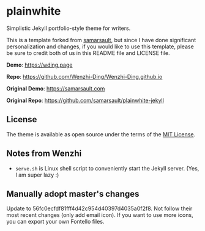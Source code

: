 # plainwhite

Simplistic Jekyll portfolio-style theme for writers.

This is a template forked from [samarsault](https://github.com/samarsault/plainwhite-jekyll), but since I have done significant personalization and changes, if you would like to use this template, please be sure to credit both of us in this README file and LICENSE file.

**Demo**: https://wding.page

**Repo**: https://github.com/Wenzhi-Ding/Wenzhi-Ding.github.io

**Original Demo**: https://samarsault.com

**Original Repo**: https://github.com/samarsault/plainwhite-jekyll

## License

The theme is available as open source under the terms of the [MIT License](https://opensource.org/licenses/MIT).

## Notes from Wenzhi
- `serve.sh` is Linux shell script to conveniently start the Jekyll server. (Yes, I am super lazy :)

## Manually adopt master's changes

Update to 56fc0ecfdf81fff4d42c954d40397d4035a0f2f8. Not follow their most recent changes (only add email icon). If you want to use more icons, you can export your own Fontello files.
